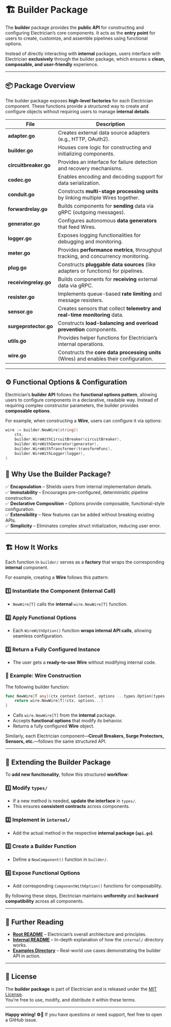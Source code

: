 # 🏗️ Builder Package

The **builder** package provides the **public API** for constructing and configuring Electrician’s core components. It acts as the **entry point** for users to create, customize, and assemble pipelines using functional options.

Instead of directly interacting with **internal** packages, users interface with Electrician **exclusively** through the builder package, which ensures a **clean, composable, and user-friendly** experience.

---

## 📦 Package Overview

The builder package exposes **high-level factories** for each Electrician component. These functions provide a structured way to create and configure objects without requiring users to manage **internal details**.

| File                  | Description                                                                            |
| --------------------- | -------------------------------------------------------------------------------------- |
| **adapter.go**        | Creates external data source adapters (e.g., HTTP, OAuth2).                            |
| **builder.go**        | Houses core logic for constructing and initializing components.                        |
| **circuitbreaker.go** | Provides an interface for failure detection and recovery mechanisms.                   |
| **codec.go**          | Enables encoding and decoding support for data serialization.                          |
| **conduit.go**        | Constructs **multi-stage processing units** by linking multiple Wires together.        |
| **forwardrelay.go**   | Builds components for **sending** data via gRPC (outgoing messages).                   |
| **generator.go**      | Configures autonomous **data generators** that feed Wires.                             |
| **logger.go**         | Exposes logging functionalities for debugging and monitoring.                          |
| **meter.go**          | Provides **performance metrics**, throughput tracking, and concurrency monitoring.     |
| **plug.go**           | Constructs **pluggable data sources** (like adapters or functions) for pipelines.      |
| **receivingrelay.go** | Builds components for **receiving** external data via gRPC.                            |
| **resister.go**       | Implements queue-based **rate limiting** and message resisters.                        |
| **sensor.go**         | Creates sensors that collect **telemetry and real-time monitoring** data.              |
| **surgeprotector.go** | Constructs **load-balancing and overload prevention** components.                      |
| **utils.go**          | Provides helper functions for Electrician’s internal operations.                       |
| **wire.go**           | Constructs the **core data processing units** (Wires) and enables their configuration. |

---

## ⚙️ Functional Options & Configuration

Electrician’s **builder API** follows the **functional options pattern**, allowing users to configure components in a declarative, readable way. Instead of requiring complex constructor parameters, the builder provides **composable options**.

For example, when constructing a **Wire**, users can configure it via options:

```go
wire := builder.NewWire[string](
    ctx,
    builder.WireWithCircuitBreaker(circuitBreaker),
    builder.WireWithGenerator(generator),
    builder.WireWithTransformer(transformFunc),
    builder.WireWithLogger(logger),
)
```

## 🚀 Why Use the Builder Package?

✅ **Encapsulation** – Shields users from internal implementation details.  
✅ **Immutability** – Encourages pre-configured, deterministic pipeline construction.  
✅ **Declarative Composition** – Options provide composable, functional-style configuration.  
✅ **Extensibility** – New features can be added without breaking existing APIs.  
✅ **Simplicity** – Eliminates complex struct initialization, reducing user error.

---

## 🏗️ How It Works

Each function in `builder/` serves as a **factory** that wraps the corresponding **internal** component.

For example, creating a **Wire** follows this pattern:

### 1️⃣ Instantiate the Component (Internal Call)

- `NewWire[T]` calls the **internal** `wire.NewWire[T]` function.

### 2️⃣ Apply Functional Options

- Each `WireWithOption()` function **wraps internal API calls**, allowing seamless configuration.

### 3️⃣ Return a Fully Configured Instance

- The user gets a **ready-to-use Wire** without modifying internal code.

### 🔹 Example: Wire Construction

The following builder function:

```go
func NewWire[T any](ctx context.Context, options ...types.Option[types.Wire[T]]) types.Wire[T] {
    return wire.NewWire[T](ctx, options...)
}
```

- Calls `wire.NewWire[T]` from the **internal** package.
- Accepts **functional options** that modify its behavior.
- Returns a fully configured **Wire** object.

Similarly, each Electrician component—**Circuit Breakers, Surge Protectors, Sensors, etc.**—follows the same structured API.

---

## 🔧 Extending the Builder Package

To **add new functionality**, follow this structured **workflow**:

### 1️⃣ Modify `types/`

- If a new method is needed, **update the interface** in `types/`.
- This ensures **consistent contracts** across components.

### 2️⃣ Implement in `internal/`

- Add the actual method in the respective **internal package (`api.go`)**.

### 3️⃣ Create a Builder Function

- Define a `NewComponent()` function in `builder/`.

### 4️⃣ Expose Functional Options

- Add corresponding `ComponentWithOption()` functions for composability.

By following these steps, Electrician maintains **uniformity** and **backward compatibility** across all components.

---

## 📖 Further Reading

- **[Root README](../../README.md)** – Electrician’s overall architecture and principles.
- **[Internal README](../internal/README.md)** – In-depth explanation of how the `internal/` directory works.
- **[Examples Directory](../../example/)** – Real-world use cases demonstrating the builder API in action.

---

## 📝 License

The **builder package** is part of Electrician and is released under the [MIT License](../../LICENSE).  
You’re free to use, modify, and distribute it within these terms.

---

**Happy wiring! ⚙️🚀** If you have questions or need support, feel free to open a GitHub issue.
